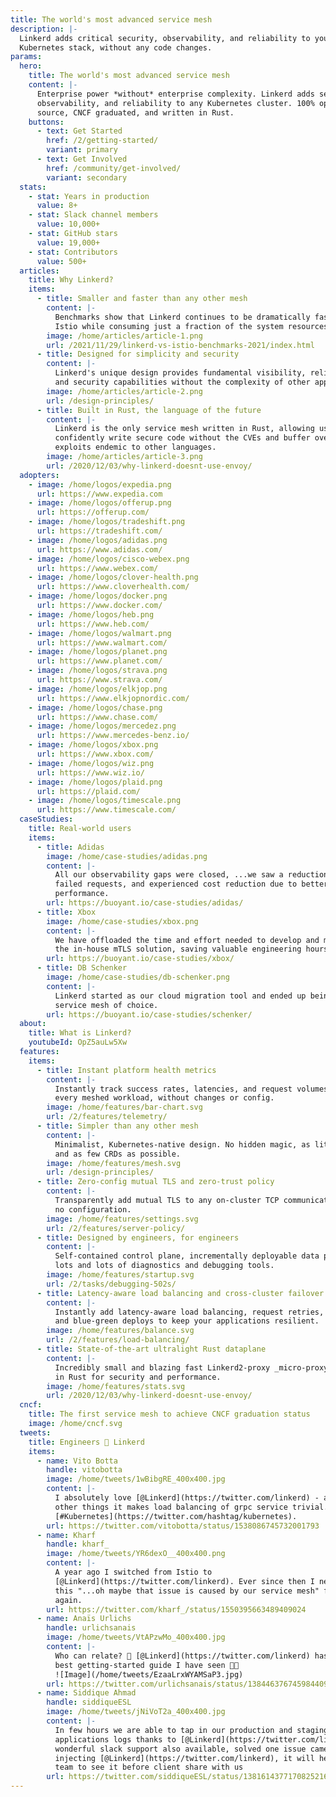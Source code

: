 ```yaml
---
title: The world's most advanced service mesh
description: |-
  Linkerd adds critical security, observability, and reliability to your
  Kubernetes stack, without any code changes.
params:
  hero:
    title: The world's most advanced service mesh
    content: |-
      Enterprise power *without* enterprise complexity. Linkerd adds security,
      observability, and reliability to any Kubernetes cluster. 100% open
      source, CNCF graduated, and written in Rust.
    buttons:
      - text: Get Started
        href: /2/getting-started/
        variant: primary
      - text: Get Involved
        href: /community/get-involved/
        variant: secondary
  stats:
    - stat: Years in production
      value: 8+
    - stat: Slack channel members
      value: 10,000+
    - stat: GitHub stars
      value: 19,000+
    - stat: Contributors
      value: 500+
  articles:
    title: Why Linkerd?
    items:
      - title: Smaller and faster than any other mesh
        content: |-
          Benchmarks show that Linkerd continues to be dramatically faster than
          Istio while consuming just a fraction of the system resources.
        image: /home/articles/article-1.png
        url: /2021/11/29/linkerd-vs-istio-benchmarks-2021/index.html
      - title: Designed for simplicity and security
        content: |-
          Linkerd's unique design provides fundamental visibility, reliability,
          and security capabilities without the complexity of other approaches.
        image: /home/articles/article-2.png
        url: /design-principles/
      - title: Built in Rust, the language of the future
        content: |-
          Linkerd is the only service mesh written in Rust, allowing us to
          confidently write secure code without the CVEs and buffer overflow
          exploits endemic to other languages.
        image: /home/articles/article-3.png
        url: /2020/12/03/why-linkerd-doesnt-use-envoy/
  adopters:
    - image: /home/logos/expedia.png
      url: https://www.expedia.com
    - image: /home/logos/offerup.png
      url: https://offerup.com/
    - image: /home/logos/tradeshift.png
      url: https://tradeshift.com/
    - image: /home/logos/adidas.png
      url: https://www.adidas.com/
    - image: /home/logos/cisco-webex.png
      url: https://www.webex.com/
    - image: /home/logos/clover-health.png
      url: https://www.cloverhealth.com/
    - image: /home/logos/docker.png
      url: https://www.docker.com/
    - image: /home/logos/heb.png
      url: https://www.heb.com/
    - image: /home/logos/walmart.png
      url: https://www.walmart.com/
    - image: /home/logos/planet.png
      url: https://www.planet.com/
    - image: /home/logos/strava.png
      url: https://www.strava.com/
    - image: /home/logos/elkjop.png
      url: https://www.elkjopnordic.com/
    - image: /home/logos/chase.png
      url: https://www.chase.com/
    - image: /home/logos/mercedez.png
      url: https://www.mercedes-benz.io/
    - image: /home/logos/xbox.png
      url: https://www.xbox.com/
    - image: /home/logos/wiz.png
      url: https://www.wiz.io/
    - image: /home/logos/plaid.png
      url: https://plaid.com/
    - image: /home/logos/timescale.png
      url: https://www.timescale.com/
  caseStudies:
    title: Real-world users
    items:
      - title: Adidas
        image: /home/case-studies/adidas.png
        content: |-
          All our observability gaps were closed, ...we saw a reduction in
          failed requests, and experienced cost reduction due to better
          performance.
        url: https://buoyant.io/case-studies/adidas/
      - title: Xbox
        image: /home/case-studies/xbox.png
        content: |-
          We have offloaded the time and effort needed to develop and maintain
          the in-house mTLS solution, saving valuable engineering hours...
        url: https://buoyant.io/case-studies/xbox/
      - title: DB Schenker
        image: /home/case-studies/db-schenker.png
        content: |-
          Linkerd started as our cloud migration tool and ended up being our
          service mesh of choice.
        url: https://buoyant.io/case-studies/schenker/
  about:
    title: What is Linkerd?
    youtubeId: OpZ5auLw5Xw
  features:
    items:
      - title: Instant platform health metrics
        content: |-
          Instantly track success rates, latencies, and request volumes for
          every meshed workload, without changes or config.
        image: /home/features/bar-chart.svg
        url: /2/features/telemetry/
      - title: Simpler than any other mesh
        content: |-
          Minimalist, Kubernetes-native design. No hidden magic, as little YAML
          and as few CRDs as possible.
        image: /home/features/mesh.svg
        url: /design-principles/
      - title: Zero-config mutual TLS and zero-trust policy
        content: |-
          Transparently add mutual TLS to any on-cluster TCP communication with
          no configuration.
        image: /home/features/settings.svg
        url: /2/features/server-policy/
      - title: Designed by engineers, for engineers
        content: |-
          Self-contained control plane, incrementally deployable data plane, and
          lots and lots of diagnostics and debugging tools.
        image: /home/features/startup.svg
        url: /2/tasks/debugging-502s/
      - title: Latency-aware load balancing and cross-cluster failover
        content: |-
          Instantly add latency-aware load balancing, request retries, timeouts,
          and blue-green deploys to keep your applications resilient.
        image: /home/features/balance.svg
        url: /2/features/load-balancing/
      - title: State-of-the-art ultralight Rust dataplane
        content: |-
          Incredibly small and blazing fast Linkerd2-proxy _micro-proxy_ written
          in Rust for security and performance.
        image: /home/features/stats.svg
        url: /2020/12/03/why-linkerd-doesnt-use-envoy/
  cncf:
    title: The first service mesh to achieve CNCF graduation status
    image: /home/cncf.svg
  tweets:
    title: Engineers 💙 Linkerd
    items:
      - name: Vito Botta
        handle: vitobotta
        image: /home/tweets/1wBibgRE_400x400.jpg
        content: |-
          I absolutely love [@Linkerd](https://twitter.com/linkerd) - among
          other things it makes load balancing of grpc service trivial.
          [#Kubernetes](https://twitter.com/hashtag/kubernetes).
        url: https://twitter.com/vitobotta/status/1538086745732001793
      - name: Kharf
        handle: kharf_
        image: /home/tweets/YR6dexO__400x400.png
        content: |-
          A year ago I switched from Istio to
          [@Linkerd](https://twitter.com/linkerd). Ever since then I never had
          this "...oh maybe that issue is caused by our service mesh" feeling
          again.
        url: https://twitter.com/kharf_/status/1550395663489409024
      - name: Anaïs Urlichs
        handle: urlichsanais
        image: /home/tweets/VtAPzwMo_400x400.jpg
        content: |-
          Who can relate? 👀 [@Linkerd](https://twitter.com/linkerd) has the
          best getting-started guide I have seen 🙌✨
          ![Image](/home/tweets/EzaaLrxWYAMSaP3.jpg)
        url: https://twitter.com/urlichsanais/status/1384463767459844097
      - name: Siddique Ahmad
        handle: siddiqueESL
        image: /home/tweets/jNiVoT2a_400x400.jpg
        content: |-
          In few hours we are able to tap in our production and staging
          applications logs thanks to [@Linkerd](https://twitter.com/linkerd),
          wonderful slack support also available, solved one issue came in while
          injecting [@Linkerd](https://twitter.com/linkerd), it will help our
          team to see it before client share with us
        url: https://twitter.com/siddiqueESL/status/1381614377170825216
---
```

